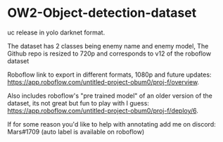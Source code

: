 # OW2-Object-detection-dataset

uc release in yolo darknet format.


The dataset has 2 classes being enemy name and enemy model,
The Github repo is resized to 720p and corresponds to v12 of the roboflow dataset


Roboflow link to export in different formats, 1080p and future updates: https://app.roboflow.com/untitled-project-obum0/proj-f/overview.

Also includes roboflow's "pre trained model" of an older version of the dataset, its not great but fun to play with I guess: https://app.roboflow.com/untitled-project-obum0/proj-f/deploy/6.


If for some reason you'd like to help with annotating add me on discord: Mars#1709 (auto label is available on roboflow)
